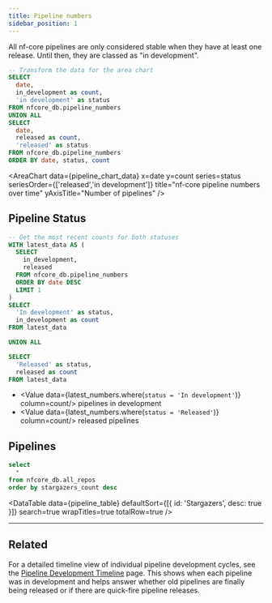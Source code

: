 ```yaml
---
title: Pipeline numbers
sidebar_position: 1
---
```


All nf-core pipelines are only considered stable when they have at least one release. Until then, they are classed as "in development".


```sql pipeline_chart_data
-- Transform the data for the area chart
SELECT 
  date,
  in_development as count,
  'in development' as status
FROM nfcore_db.pipeline_numbers
UNION ALL
SELECT 
  date,
  released as count,
  'released' as status
FROM nfcore_db.pipeline_numbers
ORDER BY date, status, count
```

<AreaChart
data={pipeline_chart_data}
x=date
y=count
series=status
seriesOrder={['released','in development']} 
title="nf-core pipeline numbers over time"
yAxisTitle="Number of pipelines"
/>

## Pipeline Status

```sql latest_numbers
-- Get the most recent counts for both statuses
WITH latest_data AS (
  SELECT 
    in_development,
    released
  FROM nfcore_db.pipeline_numbers
  ORDER BY date DESC
  LIMIT 1
)
SELECT 
  'In development' as status,
  in_development as count
FROM latest_data

UNION ALL

SELECT 
  'Released' as status,
  released as count
FROM latest_data
```

- <Value data={latest_numbers.where(`status = 'In development'`)} column=count/> pipelines in development
- <Value data={latest_numbers.where(`status = 'Released'`)} column=count/> released pipelines

## Pipelines

```sql pipeline_table
select
  *
from nfcore_db.all_repos
order by stargazers_count desc
```

<DataTable
data={pipeline_table}
defaultSort={[{ id: 'Stargazers', desc: true }]}
search=true
wrapTitles=true
totalRow=true
/>

---

## Related

For a detailed timeline view of individual pipeline development cycles, see the [Pipeline Development Timeline](timeline) page. This shows when each pipeline was in development and helps answer whether old pipelines are finally being released or if there are quick-fire pipeline releases.
